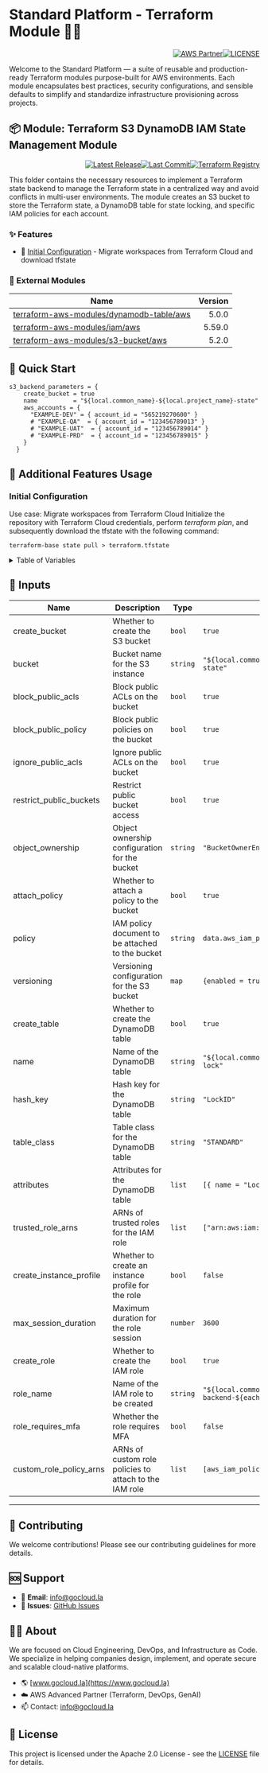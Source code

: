 # Standard Platform - Terraform Module 🚀🚀
<p align="right"><a href="https://partners.amazonaws.com/partners/0018a00001hHve4AAC/GoCloud"><img src="https://img.shields.io/badge/AWS%20Partner-Advanced-orange?style=for-the-badge&logo=amazonaws&logoColor=white" alt="AWS Partner"/></a><a href="LICENSE"><img src="https://img.shields.io/badge/License-Apache%202.0-green?style=for-the-badge&logo=apache&logoColor=white" alt="LICENSE"/></a></p>

Welcome to the Standard Platform — a suite of reusable and production-ready Terraform modules purpose-built for AWS environments.
Each module encapsulates best practices, security configurations, and sensible defaults to simplify and standardize infrastructure provisioning across projects.

## 📦 Module: Terraform S3 DynamoDB IAM State Management Module
<p align="right"><a href="https://github.com/gocloudLa/terraform-aws-wrapper-s3-backend/releases/latest"><img src="https://img.shields.io/github/v/release/gocloudLa/terraform-aws-wrapper-s3-backend.svg?style=for-the-badge" alt="Latest Release"/></a><a href=""><img src="https://img.shields.io/github/last-commit/gocloudLa/terraform-aws-wrapper-s3-backend.svg?style=for-the-badge" alt="Last Commit"/></a><a href="https://registry.terraform.io/modules/gocloudLa/wrapper-s3-backend/aws"><img src="https://img.shields.io/badge/Terraform-Registry-7B42BC?style=for-the-badge&logo=terraform&logoColor=white" alt="Terraform Registry"/></a></p>
This folder contains the necessary resources to implement a Terraform state backend to manage the Terraform state in a centralized way and avoid conflicts in multi-user environments. The module creates an S3 bucket to store the Terraform state, a DynamoDB table for state locking, and specific IAM policies for each account.

### ✨ Features

- 🔧 [Initial Configuration](#initial-configuration) - Migrate workspaces from Terraform Cloud and download tfstate



### 🔗 External Modules
| Name | Version |
|------|------:|
| [terraform-aws-modules/dynamodb-table/aws](https://github.com/terraform-aws-modules/dynamodb-table-aws) | 5.0.0 |
| [terraform-aws-modules/iam/aws](https://github.com/terraform-aws-modules/iam-aws) | 5.59.0 |
| [terraform-aws-modules/s3-bucket/aws](https://github.com/terraform-aws-modules/s3-bucket-aws) | 5.2.0 |



## 🚀 Quick Start
```hcl
s3_backend_parameters = {
    create_bucket = true
    name          = "${local.common_name}-${local.project_name}-state"
    aws_accounts = {
      "EXAMPLE-DEV" = { account_id = "565219270600" }
      # "EXAMPLE-QA"  = { account_id = "123456789013" }
      # "EXAMPLE-UAT"  = { account_id = "123456789014" }
      # "EXAMPLE-PRD"  = { account_id = "123456789015" }
    }
  }
```


## 🔧 Additional Features Usage

### Initial Configuration
Use case: Migrate workspaces from Terraform Cloud
Initialize the repository with Terraform Cloud credentials, perform *terraform plan*, and subsequently download the tfstate with the following command:
```hcl
terraform-base state pull > terraform.tfstate
```


<details><summary>Table of Variables</summary>

```hcl
terraform-base state pull > terraform.tfstate
```


</details>




## 📑 Inputs
| Name                    | Description                                            | Type     | Default                                                      | Required |
| ----------------------- | ------------------------------------------------------ | -------- | ------------------------------------------------------------ | -------- |
| create_bucket           | Whether to create the S3 bucket                        | `bool`   | `true`                                                       | no       |
| bucket                  | Bucket name for the S3 instance                        | `string` | `"${local.common_name}-${local.project_name}-state"`         | no       |
| block_public_acls       | Block public ACLs on the bucket                        | `bool`   | `true`                                                       | no       |
| block_public_policy     | Block public policies on the bucket                    | `bool`   | `true`                                                       | no       |
| ignore_public_acls      | Ignore public ACLs on the bucket                       | `bool`   | `true`                                                       | no       |
| restrict_public_buckets | Restrict public bucket access                          | `bool`   | `true`                                                       | no       |
| object_ownership        | Object ownership configuration for the bucket          | `string` | `"BucketOwnerEnforced"`                                      | no       |
| attach_policy           | Whether to attach a policy to the bucket               | `bool`   | `true`                                                       | no       |
| policy                  | IAM policy document to be attached to the bucket       | `string` | `data.aws_iam_policy_document.this.json`                     | no       |
| versioning              | Versioning configuration for the S3 bucket             | `map`    | `{enabled = true}`                                           | no       |
| create_table            | Whether to create the DynamoDB table                   | `bool`   | `true`                                                       | no       |
| name                    | Name of the DynamoDB table                             | `string` | `"${local.common_name}-${local.project_name}-lock"`          | no       |
| hash_key                | Hash key for the DynamoDB table                        | `string` | `"LockID"`                                                   | no       |
| table_class             | Table class for the DynamoDB table                     | `string` | `"STANDARD"`                                                 | no       |
| attributes              | Attributes for the DynamoDB table                      | `list`   | `[{ name = "LockID", type = "S" }]`                          | no       |
| trusted_role_arns       | ARNs of trusted roles for the IAM role                 | `list`   | `["arn:aws:iam::${each.value.account_id}:root"]`             | no       |
| create_instance_profile | Whether to create an instance profile for the role     | `bool`   | `false`                                                      | no       |
| max_session_duration    | Maximum duration for the role session                  | `number` | `3600`                                                       | no       |
| create_role             | Whether to create the IAM role                         | `bool`   | `true`                                                       | no       |
| role_name               | Name of the IAM role to be created                     | `string` | `"${local.common_name}-s3-backend-${each.value.account_id}"` | no       |
| role_requires_mfa       | Whether the role requires MFA                          | `bool`   | `false`                                                      | no       |
| custom_role_policy_arns | ARNs of custom role policies to attach to the IAM role | `list`   | `[aws_iam_policy.this[each.key].arn]`                        | no       |








---

## 🤝 Contributing
We welcome contributions! Please see our contributing guidelines for more details.

## 🆘 Support
- 📧 **Email**: info@gocloud.la
- 🐛 **Issues**: [GitHub Issues](https://github.com/gocloudLa/issues)

## 🧑‍💻 About
We are focused on Cloud Engineering, DevOps, and Infrastructure as Code.
We specialize in helping companies design, implement, and operate secure and scalable cloud-native platforms.
- 🌎 [www.gocloud.la](https://www.gocloud.la)
- ☁️ AWS Advanced Partner (Terraform, DevOps, GenAI)
- 📫 Contact: info@gocloud.la

## 📄 License
This project is licensed under the Apache 2.0 License - see the [LICENSE](LICENSE) file for details. 